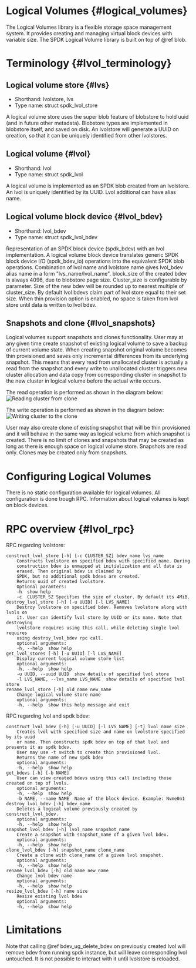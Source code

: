 # Logical Volumes {#logical_volumes}

The Logical Volumes library is a flexible storage space management system. It provides creating and managing virtual block devices with variable size. The SPDK Logical Volume library is built on top of @ref blob.

# Terminology {#lvol_terminology}

## Logical volume store {#lvs}

* Shorthand:  lvolstore, lvs
* Type name:  struct spdk_lvol_store

A logical volume store uses the super blob feature of blobstore to hold uuid (and in future other metadata). Blobstore types are implemented in blobstore itself, and saved on disk. An lvolstore will generate a UUID on creation, so that it can be uniquely identified from other lvolstores.

## Logical volume {#lvol}

* Shorthand: lvol
* Type name: struct spdk_lvol

A logical volume is implemented as an SPDK blob created from an lvolstore. An lvol is uniquely identified by its UUID. Lvol additional can have alias name.

## Logical volume block device {#lvol_bdev}

* Shorthand: lvol_bdev
* Type name: struct spdk_lvol_bdev

Representation of an SPDK block device (spdk_bdev) with an lvol implementation.
A logical volume block device translates generic SPDK block device I/O (spdk_bdev_io) operations into the equivalent SPDK blob operations. Combination of lvol name and lvolstore name gives lvol_bdev alias name in a form "lvs_name/lvol_name". block_size of the created bdev is always 4096, due to blobstore page size. Cluster_size is configurable by parameter.
Size of the new bdev will be rounded up to nearest multiple of cluster_size.
By default lvol bdevs claim part of lvol store equal to their set size. When thin provision option is enabled, no space is taken from lvol store until data is written to lvol bdev.

## Snapshots and clone {#lvol_snapshots}

Logical volumes support snapshots and clones functionality. User may at any given time create snapshot of existing logical volume to save a backup of current volume state.
When creating snapshot original volume becomes thin provisioned and saves only incremental differences from its underlying snapshot. This means that every read from unallocated cluster is actually a read from the snapshot and
every write to unallocated cluster triggers new cluster allocation and data copy from corresponding cluster in snapshot to the new cluster in logical volume before the actual write occurs.

The read operation is performed as shown in the diagram below:
![Reading cluster from clone](lvol_clone_snapshot_read.svg)

The write operation is performed as shown in the diagram below:
![Writing cluster to the clone](lvol_clone_snapshot_write.svg)

User may also create clone of existing snapshot that will be thin provisioned and it will behave in the same way as logical volume from which snapshot is created.
There is no limit of clones and snapshots that may be created as long as there is enough space on logical volume store. Snapshots are read only. Clones may be created only from snapshots.

# Configuring Logical Volumes

There is no static configuration available for logical volumes. All configuration is done trough RPC. Information about logical volumes is kept on block devices.

# RPC overview {#lvol_rpc}

RPC regarding lvolstore:

```
construct_lvol_store [-h] [-c CLUSTER_SZ] bdev_name lvs_name
    Constructs lvolstore on specified bdev with specified name. During
    construction bdev is unmapped at initialization and all data is
    erased. Then original bdev is claimed by
    SPDK, but no additional spdk bdevs are created.
    Returns uuid of created lvolstore.
    Optional paramters:
    -h  show help
    -c  CLUSTER_SZ Specifies the size of cluster. By default its 4MiB.
destroy_lvol_store [-h] [-u UUID] [-l LVS_NAME]
    Destroy lvolstore on specified bdev. Removes lvolstore along with lvols on
    it. User can identify lvol store by UUID or its name. Note that destroying
    lvolstore requires using this call, while deleting single lvol requires
    using destroy_lvol_bdev rpc call.
    optional arguments:
    -h, --help  show help
get_lvol_stores [-h] [-u UUID] [-l LVS_NAME]
    Display current logical volume store list
    optional arguments:
    -h, --help  show help
    -u UUID, --uuid UUID  show details of specified lvol store
    -l LVS_NAME, --lvs_name LVS_NAME  show details of specified lvol store
rename_lvol_store [-h] old_name new_name
    Change logical volume store name
    optional arguments:
    -h, --help  show this help message and exit
```

RPC regarding lvol and spdk bdev:

```
construct_lvol_bdev [-h] [-u UUID] [-l LVS_NAME] [-t] lvol_name size
    Creates lvol with specified size and name on lvolstore specified by its uuid
    or name. Then constructs spdk bdev on top of that lvol and presents it as spdk bdev.
    User may use -t switch to create thin provisioned lvol.
    Returns the name of new spdk bdev
    optional arguments:
    -h, --help  show help
get_bdevs [-h] [-b NAME]
    User can view created bdevs using this call including those created on top of lvols.
    optional arguments:
    -h, --help  show help
    -b NAME, --name NAME  Name of the block device. Example: Nvme0n1
destroy_lvol_bdev [-h] bdev_name
    Deletes a logical volume previously created by construct_lvol_bdev.
    optional arguments:
    -h, --help  show help
snapshot_lvol_bdev [-h] lvol_name snapshot_name
    Create a snapshot with snapshot_name of a given lvol bdev.
    optional arguments:
    -h, --help  show help
clone_lvol_bdev [-h] snapshot_name clone_name
    Create a clone with clone_name of a given lvol snapshot.
    optional arguments:
    -h, --help  show help
rename_lvol_bdev [-h] old_name new_name
    Change lvol bdev name
    optional arguments:
    -h, --help  show help
resize_lvol_bdev [-h] name size
    Resize existing lvol bdev
    optional arguments:
    -h, --help  show help
```

# Limitations

Note that calling @ref bdev_ug_delete_bdev on previously created lvol will remove bdev from running
spdk instance, but will leave corresponding lvol untouched. It is not possible to
interact with it until lvolstore is reloaded.
